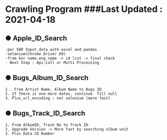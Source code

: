 # Crawling Program                      ###Last Updated : 2021-04-18               

## ● Apple_ID_Search            
    -per 500 Input_data with excel and pandas       
    -selenium(Chrome Driver 89)        
    -from kor name,eng name -> id list -> final check       
    - Next Step : Api-Call or Multi Processing       
## ● Bugs_Album_ID_Search               
    1 . From Artist Name, Album Name to Bugs ID    
    2. If there is one more datas, continue  fill null    
    3. Plus_url_encoding : not selenium (more fast)    
## ● Bugs_Track_ID_Search        
    1. From AlbumID, Track No to Track ID       
    2. Upgrade Version -> More fast by searching album unit    
    3. Plus Data CD Number      
    
